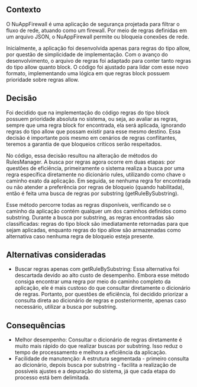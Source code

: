 ## Contexto
O NuAppFirewall é uma aplicação de segurança projetada para filtrar o fluxo de rede, atuando como um firewall. Por meio de regras definidas em um arquivo JSON, o NuAppFirewall permite ou bloqueia conexões de rede.

Inicialmente, a aplicação foi desenvolvida apenas para regras do tipo allow, por questão de simplicidade de implementação. Com o avanço do desenvolvimento, o arquivo de regras foi adaptado para conter tanto regras do tipo allow quanto block. O código foi ajustado para lidar com esse novo formato, implementando uma lógica em que regras block possuem prioridade sobre regras allow.

## Decisão
Foi decidido que na implementação do código regras do tipo block possuem prioridade absoluta no sistema, ou seja, ao avaliar as regras, sempre que uma regra block for encontrada, ela será aplicada, ignorando regras do tipo allow que possam existir para esse mesmo destino. Essa decisão é importante pois mesmo em cenários de regras conflitantes, teremos a garantia de que bloqueios críticos serão respeitados.

No código, essa decisão resultou na alteração de métodos do RulesManager. A busca por regras agora ocorre em duas etapas: por questões de eficiência, primeiramente o sistema realiza a busca por uma regra específica diretamente no dicionário rules, utilizando como chave o caminho exato da aplicação. Em seguida, se nenhuma regra for encontrada ou não atender a preferência por regras de bloqueio (quando habilitada), então é feita uma busca de regras por substring (getRuleBySubstring).

Esse método percorre todas as regras disponíveis, verificando se o caminho da aplicação contém qualquer um dos caminhos definidos como substring. Durante a busca por substring, as regras encontradas são classificadas: regras do tipo block são imediatamente retornadas para que sejam aplicadas, enquanto regras do tipo allow são armazenadas como alternativa caso nenhuma regra de bloqueio esteja presente.

## Alternativas consideradas
* Buscar regras apenas com getRuleBySubstring: Essa alternativa foi descartada devido ao alto custo de desempenho. Embora esse método consiga encontrar uma regra por meio do caminho completo da aplicação, ele é mais custoso do que consultar diretamente o dicionário de regras. Portanto, por questões de eficiência, foi decidido priorizar a consulta direta ao dicionário de regras e posteriormente, apenas caso necessário, utilizar a busca por substring.

## Consequências
* Melhor desempenho: Consultar o dicionário de regras diretamente é muito mais rápido do que realizar buscas por substring. Isso reduz o tempo de processamento e melhora a eficiência da aplicação.
* Facilidade de manutenção: A estrutura segmentada - primeiro consulta ao dicionário, depois busca por substring - facilita a realização de possíveis ajustes e a depuração do sistema, já que cada etapa do processo está bem delimitada.

